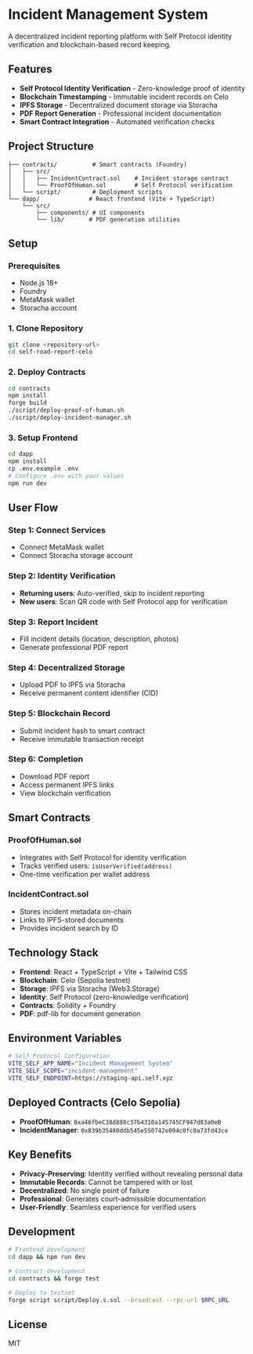 # Incident Management System

A decentralized incident reporting platform with Self Protocol identity verification and blockchain-based record keeping.

## Features

- **Self Protocol Identity Verification** - Zero-knowledge proof of identity
- **Blockchain Timestamping** - Immutable incident records on Celo
- **IPFS Storage** - Decentralized document storage via Storacha
- **PDF Report Generation** - Professional incident documentation
- **Smart Contract Integration** - Automated verification checks

## Project Structure

```
├── contracts/          # Smart contracts (Foundry)
│   ├── src/
│   │   ├── IncidentContract.sol    # Incident storage contract
│   │   └── ProofOfHuman.sol        # Self Protocol verification
│   └── script/         # Deployment scripts
└── dapp/              # React frontend (Vite + TypeScript)
    └── src/
        ├── components/ # UI components
        └── lib/       # PDF generation utilities
```

## Setup

### Prerequisites
- Node.js 18+
- Foundry
- MetaMask wallet
- Storacha account

### 1. Clone Repository
```bash
git clone <repository-url>
cd self-road-report-celo
```

### 2. Deploy Contracts
```bash
cd contracts
npm install
forge build
./script/deploy-proof-of-human.sh
./script/deploy-incident-manager.sh
```

### 3. Setup Frontend
```bash
cd dapp
npm install
cp .env.example .env
# Configure .env with your values
npm run dev
```

## User Flow

### Step 1: Connect Services
- Connect MetaMask wallet
- Connect Storacha storage account

### Step 2: Identity Verification
- **Returning users**: Auto-verified, skip to incident reporting
- **New users**: Scan QR code with Self Protocol app for verification

### Step 3: Report Incident
- Fill incident details (location, description, photos)
- Generate professional PDF report

### Step 4: Decentralized Storage
- Upload PDF to IPFS via Storacha
- Receive permanent content identifier (CID)

### Step 5: Blockchain Record
- Submit incident hash to smart contract
- Receive immutable transaction receipt

### Step 6: Completion
- Download PDF report
- Access permanent IPFS links
- View blockchain verification

## Smart Contracts

### ProofOfHuman.sol
- Integrates with Self Protocol for identity verification
- Tracks verified users: `isUserVerified(address)`
- One-time verification per wallet address

### IncidentContract.sol
- Stores incident metadata on-chain
- Links to IPFS-stored documents
- Provides incident search by ID

## Technology Stack

- **Frontend**: React + TypeScript + Vite + Tailwind CSS
- **Blockchain**: Celo (Sepolia testnet)
- **Storage**: IPFS via Storacha (Web3.Storage)
- **Identity**: Self Protocol (zero-knowledge verification)
- **Contracts**: Solidity + Foundry
- **PDF**: pdf-lib for document generation

## Environment Variables

```bash
# Self Protocol Configuration
VITE_SELF_APP_NAME="Incident Management System"
VITE_SELF_SCOPE="incident-management"
VITE_SELF_ENDPOINT=https://staging-api.self.xyz
```

## Deployed Contracts (Celo Sepolia)

- **ProofOfHuman**: `0xa46fbeC38d888c37b4310a145745CF947d83a0eB`
- **IncidentManager**: `0x839b35480ddb545e550742e094c0fc0a73fd43ce`

## Key Benefits

- **Privacy-Preserving**: Identity verified without revealing personal data
- **Immutable Records**: Cannot be tampered with or lost
- **Decentralized**: No single point of failure
- **Professional**: Generates court-admissible documentation
- **User-Friendly**: Seamless experience for verified users

## Development

```bash
# Frontend development
cd dapp && npm run dev

# Contract development
cd contracts && forge test

# Deploy to testnet
forge script script/Deploy.s.sol --broadcast --rpc-url $RPC_URL
```

## License

MIT
